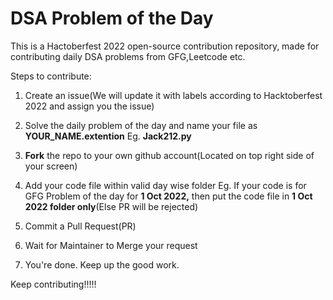 # DSA Problem of the Day

This is a Hactoberfest 2022 open-source contribution repository, made for contributing daily DSA problems from GFG,Leetcode etc.

Steps to contribute:

1) Create an issue(We will update it with labels according to Hacktoberfest 2022 and assign you the issue)

2) Solve the daily problem of the day and name your file as **YOUR_NAME.extention** Eg. **Jack212.py**

3) **Fork** the repo to your own github account(Located on top right side of your screen)

4) Add your code file within valid day wise folder Eg. If your code is for GFG Problem of the day for **1 Oct 2022,** 
   then put the code file in **1 Oct 2022 folder only**(Else PR will be rejected)

5) Commit a Pull Request(PR)

6) Wait for Maintainer to Merge your request

7) You're done. Keep up the good work.

Keep contributing!!!!!
